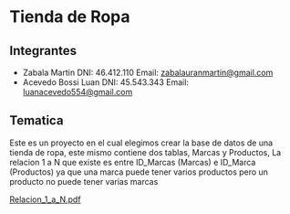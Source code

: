 # Tienda de Ropa 

## Integrantes 
- Zabala Martin DNI: 46.412.110 Email: zabalauranmartin@gmail.com
- Acevedo Bossi Luan DNI: 45.543.343 Email: luanacevedo554@gmail.com
  
## Tematica 
Este es un proyecto en el cual elegimos crear la base de datos de una tienda de ropa, este mismo contiene dos tablas, Marcas y Productos, La relacion 1 a N que existe es entre ID_Marcas (Marcas) e ID_Marca (Productos) ya que una marca puede tener varios productos pero un producto no puede tener varias marcas

[Relacion_1_a_N.pdf](https://github.com/user-attachments/files/22479108/Relacion_1_a_N.pdf)
